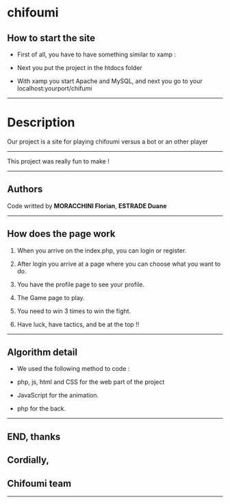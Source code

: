 # chifoumi

## How to start the site

* First of all, you have to have something similar to xamp :

* Next you put the project in the htdocs folder

* With xamp you start Apache and MySQL, and next you go to your localhost:yourport/chifumi

------------------------

# Description 

Our project is a site for playing chifoumi versus a bot or an other player

------------------------
                                       
This project was really fun to make !

------------------------

## Authors

Code writted by **MORACCHINI Florian**, **ESTRADE Duane**

------------------------

## How does the page work

1. When you arrive on the index.php, you can login or register.

2. After login you arrive at a page where you can choose what you want to do.

3. You have the profile page to see your profile.

4. The Game page to play.

5. You need to win 3 times to win the fight.

6. Have luck, have tactics, and be at the top !!


------------------------

## Algorithm detail

* We used the following method to code :

* php, js, html and CSS for the web part of the project

* JavaScript for the animation.

* php for the back.

------------------------

## END, thanks

## Cordially,

## Chifoumi team

------------------------